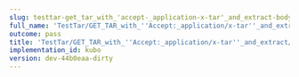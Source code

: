 ```yaml
---
slug: testtar-get_tar_with_'accept-_application-x-tar'_and_extract-body
full_name: 'TestTar/GET_TAR_with_''Accept:_application/x-tar''_and_extract/Body'
outcome: pass
title: 'TestTar/GET_TAR_with_''Accept:_application/x-tar''_and_extract/Body'
implementation_id: kubo
version: dev-44b0eaa-dirty
---
```


